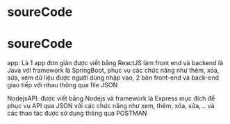 # soureCode
# soureCode
app: Là 1 app đơn giản được viết bằng ReactJS làm front end và backend là Java với framework là SpringBoot, phục vụ các chức năng như thêm, xóa, sửa, xem dữ liệu được người dùng nhập vào, 2 bên front-end và back-end giao tiếp với nhau thông qua file JSON

NodejsAPI: được viết bằng Nodejs và framework là Express mục đích để phục vụ API qua JSON với các chức năng như xem, thêm, xóa, sửa,... và các thao tác được sử dụng thông qua POSTMAN
